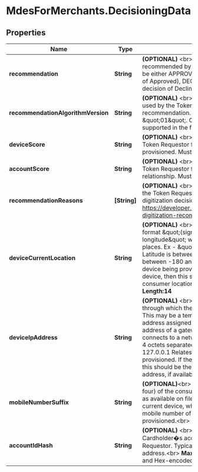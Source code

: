# MdesForMerchants.DecisioningData

## Properties
Name | Type | Description | Notes
------------ | ------------- | ------------- | -------------
**recommendation** | **String** | __(OPTIONAL)__ &lt;br&gt; Digitization decision recommended by the Token Requestor. Must be either APPROVED (Recommend a decision of Approved), DECLINED (Recommend a decision of Decline). &lt;br&gt;   __Max Length:64__  | [optional] 
**recommendationAlgorithmVersion** | **String** | __(OPTIONAL)__ &lt;br&gt; Version of the algorithm used by the Token Requestor to determine its recommendation. Must be a value of \&quot;01\&quot;. Other values may be supported in the future.&lt;br&gt;     __Max Length:16__  | [optional] 
**deviceScore** | **String** | __(OPTIONAL)__ &lt;br&gt; Score assigned by the Token Requestor for the target device being provisioned. Must be a value from 1 to 5.  | [optional] 
**accountScore** | **String** | __(OPTIONAL)__ &lt;br&gt; Score assigned by the Token Requestor for the consumer account or relationship. Must be a value from 1 to 5.  | [optional] 
**recommendationReasons** | **[String]** | __(OPTIONAL)__ &lt;br&gt; Code indicating the reasons the Token Requestor is suggesting the digitization decision.  See table here - https://developer.mastercard.com/page/mdes-digitization-recommendation-reason-codes  | [optional] 
**deviceCurrentLocation** | **String** | __(OPTIONAL)__ &lt;br&gt; Latitude and longitude in the format \&quot;(sign) latitude, (sign) longitude\&quot; with a precision of 2 decimal places.  Ex - \&quot;38.63, -90.25\&quot;  Latitude is between -90 and 90.  Longitude between -180 and 180. Relates to the target device being provisioned. If there is no target device, then this should be the current consumer location, if available. &lt;br&gt;    __Max Length:14__  | [optional] 
**deviceIpAddress** | **String** | __(OPTIONAL)__ &lt;br&gt; The IP address of the device through which the device reaches the internet. This may be a temporary or permanent IP address assigned to a home router, or the IP address of a gateway through which the device connects to a network. IPv4 address format of 4 octets separated by \&quot;.\&quot; Ex - 127.0.0.1 Relates to the target device being provisioned. If there is no target device, then this should be the current consumer IP address, if available.&lt;br&gt;     __Max Length:15__  | [optional] 
**mobileNumberSuffix** | **String** | __(OPTIONAL)__&lt;br&gt; The last few digits (typically four) of the consumer&#39;s mobile phone number as available on file or on the consumer&#39;s current device, which may or may not be the mobile number of the target device being provisioned.&lt;br&gt;     __Max Length:32__  | [optional] 
**accountIdHash** | **String** | __(OPTIONAL)__ &lt;br&gt; SHA-256 hash of the Cardholder�s account ID with the Token Requestor. Typically expected to be an email address.&lt;br&gt;  __Max Length:64__ Alpha-Numeric and Hex-encoded data (case-insensitive).  | [optional] 


